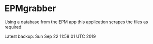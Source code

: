 # EPMgrabber
Using a database from the EPM app this application scrapes the files as required


Latest backup: Sun Sep 22 11:58:01 UTC 2019
